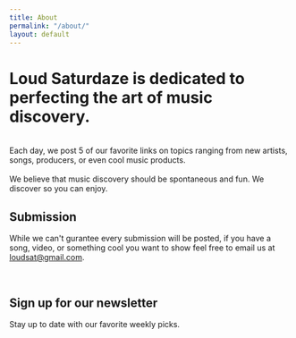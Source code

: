 ```yaml
---
title: About
permalink: "/about/"
layout: default
---
```


# Loud Saturdaze is dedicated to perfecting the art of music discovery.
<br/>
Each day, we post 5 of our favorite links on topics ranging from new artists, songs, producers, or even cool music products.
<br/><br/>
We believe that music discovery should be spontaneous and fun. We discover so you can enjoy.

<br/>

## Submission
While we can't gurantee every submission will be posted, if you have a song, video, or something cool you want to show feel free to email us at loudsat@gmail.com.

<br/>

## Sign up for our newsletter
Stay up to date with our favorite weekly picks.

